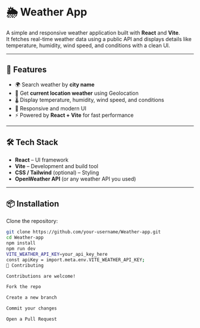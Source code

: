 # 🌦️ Weather App

A simple and responsive weather application built with **React** and **Vite**.  
It fetches real-time weather data using a public API and displays details like temperature, humidity, wind speed, and conditions with a clean UI.

---

## 🚀 Features
- 🌍 Search weather by **city name**
- 📍 Get **current location weather** using Geolocation
- 🌡️ Display temperature, humidity, wind speed, and conditions
- 🎨 Responsive and modern UI
- ⚡ Powered by **React + Vite** for fast performance

---

## 🛠️ Tech Stack
- **React** – UI framework
- **Vite** – Development and build tool
- **CSS / Tailwind** (optional) – Styling
- **OpenWeather API** (or any weather API you used)

---

## 📦 Installation

Clone the repository:
```bash
git clone https://github.com/your-username/Weather-app.git
cd Weather-app
npm install
npm run dev
VITE_WEATHER_API_KEY=your_api_key_here
const apiKey = import.meta.env.VITE_WEATHER_API_KEY;
🤝 Contributing

Contributions are welcome!

Fork the repo

Create a new branch

Commit your changes

Open a Pull Request
